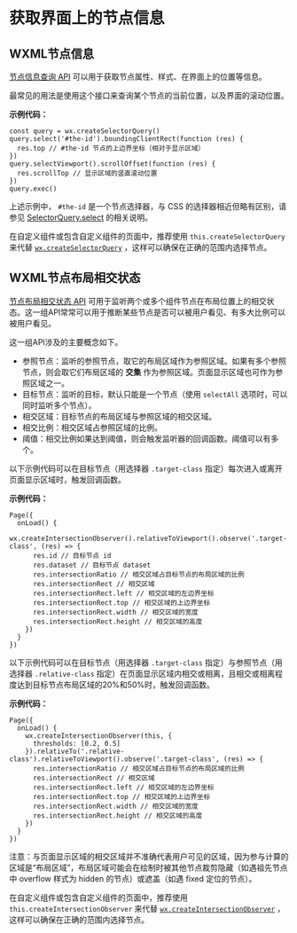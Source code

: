 # 获取界面上的节点信息

## WXML节点信息

[节点信息查询 API](https://developers.weixin.qq.com/miniprogram/dev/api/wx.createSelectorQuery.html) 可以用于获取节点属性、样式、在界面上的位置等信息。

最常见的用法是使用这个接口来查询某个节点的当前位置，以及界面的滚动位置。

**示例代码：**

```
const query = wx.createSelectorQuery()
query.select('#the-id').boundingClientRect(function (res) {
  res.top // #the-id 节点的上边界坐标（相对于显示区域）
})
query.selectViewport().scrollOffset(function (res) {
  res.scrollTop // 显示区域的竖直滚动位置
})
query.exec()
```

上述示例中， `#the-id` 是一个节点选择器，与 CSS 的选择器相近但略有区别，请参见 [SelectorQuery.select](https://developers.weixin.qq.com/miniprogram/dev/api/SelectorQuery.select.html) 的相关说明。

在自定义组件或包含自定义组件的页面中，推荐使用 `this.createSelectorQuery` 来代替 [`wx.createSelectorQuery`](https://developers.weixin.qq.com/miniprogram/dev/api/wx.createSelectorQuery.html) ，这样可以确保在正确的范围内选择节点。

## WXML节点布局相交状态

[节点布局相交状态 API](https://developers.weixin.qq.com/miniprogram/dev/api/wx.createIntersectionObserver.html) 可用于监听两个或多个组件节点在布局位置上的相交状态。这一组API常常可以用于推断某些节点是否可以被用户看见、有多大比例可以被用户看见。

这一组API涉及的主要概念如下。

- 参照节点：监听的参照节点，取它的布局区域作为参照区域。如果有多个参照节点，则会取它们布局区域的 **交集** 作为参照区域。页面显示区域也可作为参照区域之一。
- 目标节点：监听的目标，默认只能是一个节点（使用 `selectAll` 选项时，可以同时监听多个节点）。
- 相交区域：目标节点的布局区域与参照区域的相交区域。
- 相交比例：相交区域占参照区域的比例。
- 阈值：相交比例如果达到阈值，则会触发监听器的回调函数。阈值可以有多个。

以下示例代码可以在目标节点（用选择器 `.target-class` 指定）每次进入或离开页面显示区域时，触发回调函数。

**示例代码：**

```
Page({
  onLoad() {
    wx.createIntersectionObserver().relativeToViewport().observe('.target-class', (res) => {
      res.id // 目标节点 id
      res.dataset // 目标节点 dataset
      res.intersectionRatio // 相交区域占目标节点的布局区域的比例
      res.intersectionRect // 相交区域
      res.intersectionRect.left // 相交区域的左边界坐标
      res.intersectionRect.top // 相交区域的上边界坐标
      res.intersectionRect.width // 相交区域的宽度
      res.intersectionRect.height // 相交区域的高度
    })
  }
})
```

以下示例代码可以在目标节点（用选择器 `.target-class` 指定）与参照节点（用选择器 `.relative-class` 指定）在页面显示区域内相交或相离，且相交或相离程度达到目标节点布局区域的20%和50%时，触发回调函数。

**示例代码：**

```
Page({
  onLoad() {
    wx.createIntersectionObserver(this, {
      thresholds: [0.2, 0.5]
    }).relativeTo('.relative-class').relativeToViewport().observe('.target-class', (res) => {
      res.intersectionRatio // 相交区域占目标节点的布局区域的比例
      res.intersectionRect // 相交区域
      res.intersectionRect.left // 相交区域的左边界坐标
      res.intersectionRect.top // 相交区域的上边界坐标
      res.intersectionRect.width // 相交区域的宽度
      res.intersectionRect.height // 相交区域的高度
    })
  }
})
```

注意：与页面显示区域的相交区域并不准确代表用户可见的区域，因为参与计算的区域是“布局区域”，布局区域可能会在绘制时被其他节点裁剪隐藏（如遇祖先节点中 overflow 样式为 hidden 的节点）或遮盖（如遇 fixed 定位的节点）。

在自定义组件或包含自定义组件的页面中，推荐使用 `this.createIntersectionObserver` 来代替 [`wx.createIntersectionObserver`](https://developers.weixin.qq.com/miniprogram/dev/api/wx.createIntersectionObserver.html) ，这样可以确保在正确的范围内选择节点。 